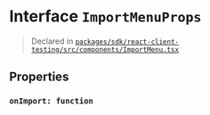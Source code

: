 # Interface `ImportMenuProps`
> Declared in [`packages/sdk/react-client-testing/src/components/ImportMenu.tsx`]()


## Properties
### `onImport: function`